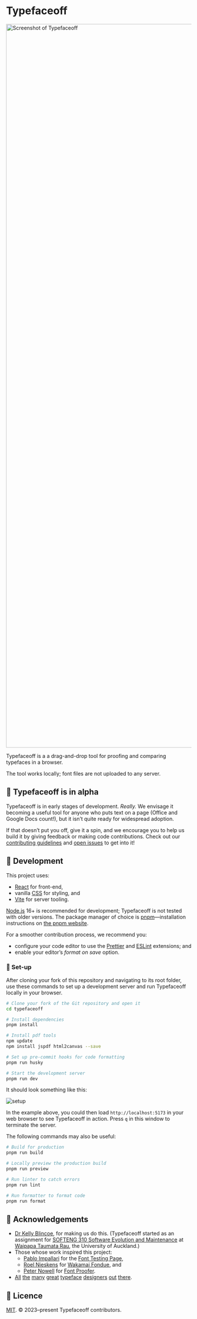 # Typefaceoff

<img width="1969" alt="Screenshot of Typefaceoff" src="https://github.com/jaskfla/typefaceoff/assets/33956381/32426d2e-dd6d-411d-a8bc-3d6e20bf2825">

Typefaceoff is a a drag-and-drop tool for proofing and comparing typefaces in a browser.

The tool works locally; font files are not uploaded to any server.

## 🚧 Typefaceoff is in alpha

Typefaceoff is in early stages of development. *Really.* We envisage it becoming a useful tool for anyone who puts text on a page (Office and Google Docs count!), but it isn’t quite ready for widespread adoption.

If that doesn’t put you off, give it a spin, and we encourage you to help us build it by giving feedback or making code contributions. Check out our [contributing guidelines](./.github/CONTRIBUTING.md) and [open issues](https://github.com/typefaceoff/typefaceoff/issues) to get into it!

## 💾 Development

This project uses:

- [React](https://react.dev) for front-end,
- vanilla [CSS](https://www.w3.org/Style/CSS) for styling, and
- [Vite](https://vitejs.dev) for server tooling.

[Node.js](https://nodejs.org)&nbsp;16+ is recommended for development; Typefaceoff is not tested with older versions. The package manager of choice is [pnpm](https://pnpm.io)—installation instructions on [the pnpm website](https://pnpm.io/installation).

For a smoother contribution process, we recommend you:

- configure your code editor to use the [Prettier](https://prettier.io) and [ESLint](https://eslint.org) extensions; and
- enable your editor’s *format on save* option.

### 🔧 Set-up

After cloning your fork of this repository and navigating to its root folder, use these commands to set up a development server and run Typefaceoff locally in your browser.

```sh
# Clone your fork of the Git repository and open it
cd typefaceoff

# Install dependencies
pnpm install

# Install pdf tools
npm update
npm install jspdf html2canvas --save

# Set up pre-commit hooks for code formatting
pnpm run husky

# Start the development server
pnpm run dev
```

It should look something like this:

![setup](https://github.com/jaskfla/typefaceoff/assets/33956381/3624dbe7-6119-49fb-9e7e-89a2cf2de31b)

In the example above, you could then load `http://localhost:5173` in your web browser to see Typefaceoff in action. Press `q` in this window to terminate the server.

The following commands may also be useful:

```sh
# Build for production
pnpm run build

# Locally preview the production build
pnpm run preview

# Run linter to catch errors
pnpm run lint

# Run formatter to format code
pnpm run format
```

## 🙏 Acknowledgements

- [Dr&nbsp;Kelly Blincoe](https://profiles.auckland.ac.nz/k-blincoe), for making us do this. (Typefaceoff started as an assignment for [SOFTENG&nbsp;310 Software Evolution and Maintenance](https://courseoutline.auckland.ac.nz/dco/course/SOFTENG/310) at [Waipapa Taumata Rau](https://www.auckland.ac.nz/en.html), the University of Auckland.)
- Those whose work inspired this project:
	- [Pablo Impallari](https://www.impallari.com) for the [Font Testing Page](https://github.com/impallari/Font-Testing-Page),
	- [Roel Nieskens](https://pixelambacht.nl) for [Wakamai Fondue](https://wakamaifondue.com), and
	- [Peter Nowell](https://pnowell.com) for [Font Proofer](https://fontproofer.com).
- [All](https://mass-driver.com) [the](https://mbtype.com) [many](https://typejockeys.com) [great](https://www.fonderiacavedoni.com) [typeface](https://www.boldmonday.com) [designers](https://djr.com) [out](https://www.colophon-foundry.org) [there](https://tosche.net).

## 📄 Licence

[MIT](./LICENSE). ©&nbsp;2023–present Typefaceoff contributors.
